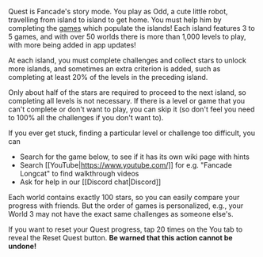 Quest is Fancade's story mode. You play as Odd, a cute little robot, travelling from island to island to get home. You must help him by completing the [games](https://www.fancade.com/wiki/gollum/overview/Games/) which populate the islands! Each island features 3 to 5 games, and with over 50 worlds there is more than 1,000 levels to play, with more being added in app updates!

At each island, you must complete challenges and collect stars to unlock more islands, and sometimes an extra criterion is added, such as completing at least 20% of the levels in the preceding island. 

Only about half of the stars are required to proceed to the next island, so completing all levels is not necessary. If there is a level or game that you can't complete or don't want to play, you can skip it (so don't feel you need to 100% all the challenges if you don't want to). 

If you ever get stuck, finding a particular level or challenge too difficult, you can
- Search for the game below, to see if it has its own wiki page with hints
- Search [[YouTube|https://www.youtube.com/]] for e.g. "Fancade Longcat" to find walkthrough videos
- Ask for help in our [[Discord chat|Discord]]

Each world contains exactly 100 stars, so you can easily compare your progress with friends. But the order of games is personalized, e.g., your World 3 may not have the exact same challenges as someone else's. 

If you want to reset your Quest progress, tap 20 times on the You tab to reveal the Reset Quest button. **Be warned that this action cannot be undone!**